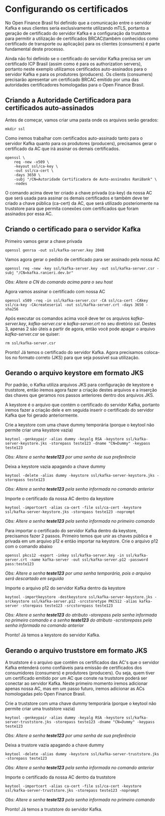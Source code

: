# Configurando os certificados
No Open Finance Brasil foi definido que a comunicação entre o servidor Kafka e seus clientes seria exclusivamente utilizando mTLS, portanto a geração de certificado do servidor Kafka e a configuração da truststore para permitir a utilização de certificados BRCAC(também conhecidos como certificado de transporte ou aplicação) para os clientes (consumers) é parte fundamental deste processo.

Ainda não foi definido se o certificado do servidor Kafka precisa ser um certificado ICP Brasil (assim como é para os authorization servers), portanto neste exemplo utilizamos certificados auto-assinados para o servidor Kafka e para os produtores (producers).
Os clients (consumers) precisarão apresentar um certificado BRCAC emitido por uma das autoridades certificadores homologadas para o Open Finance Brasil.

## Criando a Autoridade Certificadora para certificados auto-assinados
Antes de começar, vamos criar uma pasta onde os arquivos serão gerados:

```
mkdir ssl
```

Como iremos trabalhar com certificados auto-assinado tanto para o servidor Kafka quanto para os produtores (producers), precisamos gerar o certificado da AC que irá assinar os demais certificados.

```
openssl \
    req -new -x509 \
    -keyout ssl/ca-key \
    -out ssl/ca-cert \
    -days 3650 \
    -subj "/CN=Autoridade Certificadora de Auto-assinados RaniBank" \
    -nodes
```

O comando acima deve ter criado a chave privada (ca-key) da nossa AC que será usada para assinar os demais certificados e também deve ter criado a chave pública (ca-cert) da AC, que será utilizado posteriomente na truststore para que permita conexões com certificados que foram assinados por essa AC.

## Criando o certificado para o servidor Kafka
Primeiro vamos gerar a chave privada

```
openssl genrsa -out ssl/kafka-server.key 2048
```
Vamos agora gerar o pedido de certificado para ser assinado pela nossa AC

```
openssl req -new -key ssl/kafka-server.key -out ssl/kafka-server.csr -subj "/CN=kafka.ranieri.dev.br"
```
_Obs: Altere a CN do comando acima para o seu host_

Agora vamos assinar o certificado com nossa AC
```
openssl x509 -req -in ssl/kafka-server.csr -CA ssl/ca-cert -CAkey ssl/ca-key -CAcreateserial -out ssl/kafka-server.crt -days 3650 -sha256
```

Após executar os comandos acima você deve ter os arquivos _kafka-server.key_, _kafka-server.csr_ e _kafka-server.crt_ no seu diretório _ssl_. Destes 3, apenas 2 são úteis a partir de agora, então você pode apagar o arquivo _kafka-server.csr_ se quiser:
```
rm ssl/kafka-server.csr
```
Pronto! Já temos o certificado do servidor Kafka. Agora precisamos coloca-los no formato correto (JKS) para que seja possível sua utilização.

## Gerando o arquivo keystore em formato JKS
Por padrão, o Kafka utiliza arquivos JKS para configuração de keystore e truststore, então iremos agora fazer a criação destes arquivos e a inserção das chaves que geramos nos passos anteriores dentro dos arquivos JKS.

A keystore é o arquivo que contém o certificado do servidor Kafka, portanto iremos fazer a criação dele e em seguida inserir o certificado do servidor Kafka que foi gerado anteriormente.

Crie a keystore com uma chave dummy temporária (porque o keytool não permite criar uma keystore vazia)
```
keytool -genkeypair -alias dummy -keyalg RSA -keystore ssl/kafka-server-keystore.jks -storepass teste123 -dname "CN=Dummy" -keypass teste123
```
_Obs: Altere a senha **teste123** por uma senha de sua preferência_

Deixa a keystore vazia apagando a chave dummy
```
keytool -delete -alias dummy -keystore ssl/kafka-server-keystore.jks -storepass teste123
```
_Obs: Altere a senha **teste123** pela senha informada no comando anterior_

Importe o certificado da nossa AC dentro da keystore
```
keytool -importcert -alias ca-cert -file ssl/ca-cert -keystore ssl/kafka-server-keystore.jks -storepass teste123 -noprompt
```
_Obs: Altere a senha **teste123** pela senha informada no primeiro comando_

Para importar o certificado do servidor Kafka dentro da keystore, precisamos fazer 2 passos. Primeiro temos que unir as chaves pública e privada em um arquivo p12 e então importar na keystore.
Crie o arquivo p12 com o comando abaixo
```
openssl pkcs12 -export -inkey ssl/kafka-server.key -in ssl/kafka-server.crt -name kafka-server -out ssl/kafka-server.p12 -password pass:teste123
```
_Obs: Altere a senha **teste123** por uma senha temporária, pois o arquivo será descartado em seguida_

Importe o arquivo p12 do servidor Kafka dentro da keystore
```
keytool -importkeystore -destkeystore ssl/kafka-server-keystore.jks -srckeystore ssl/kafka-server.p12 -srcstoretype PKCS12 -alias kafka-server -storepass teste123 -srcstorepass teste123
```
_Obs: Altere a senha **teste123** do atributo -storepass pela senha informada no primeiro comando e a senha **teste123** do atributo -scrstorepass pela senha informada no comando anterior_

Pronto! Já temos a keystore do servidor Kafka.

## Gerando o arquivo truststore em formato JKS
A truststore é o arquivo que contêm os certificados das AC's que o servidor Kafka entenderá como confiáveis para emissão de certificados dos consumidores (consumers) e produtores (producers). Ou seja, quem tiver um certificado emitido por um AC que conste na truststore poderá ser conectar ao servidor Kafka. Neste primeiro momento iremos adicionar apenas nossa AC, mas em um passo futuro, iremos adicionar as ACs homologadas pelo Open Finance Brasil.

Crie a truststore com uma chave dummy temporária (porque o keytool não permite criar uma truststore vazia)
```
keytool -genkeypair -alias dummy -keyalg RSA -keystore ssl/kafka-server-truststore.jks -storepass teste123 -dname "CN=Dummy" -keypass teste123
```
_Obs: Altere a senha **teste123** por uma senha de sua preferência_

Deixa a trustore vazia apagando a chave dummy
```
keytool -delete -alias dummy -keystore ssl/kafka-server-truststore.jks -storepass teste123
```
_Obs: Altere a senha **teste123** pela senha informada no comando anterior_

Importe o certificado da nossa AC dentro da truststore
```
keytool -importcert -alias ca-cert -file ssl/ca-cert -keystore ssl/kafka-server-truststore.jks -storepass teste123 -noprompt
```
_Obs: Altere a senha **teste123** pela senha informada no primeiro comando_

Pronto! Já temos a truststore do servidor Kafka.